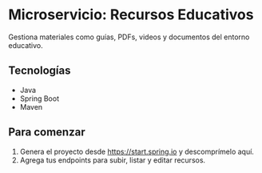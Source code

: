 # Microservicio: Recursos Educativos

Gestiona materiales como guías, PDFs, videos y documentos del entorno educativo.

## Tecnologías
- Java
- Spring Boot
- Maven

## Para comenzar
1. Genera el proyecto desde https://start.spring.io y descomprímelo aquí.
2. Agrega tus endpoints para subir, listar y editar recursos.